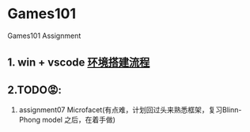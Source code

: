 # Games101

Games101 Assignment

## 1. win + vscode [环境搭建流程](https://juejin.cn/post/7005083720776417316)

## 2.TODO:rage::

1.  assignment07 Microfacet(有点难，计划回过头来熟悉框架，复习Blinn-Phong model 之后，在着手做)
